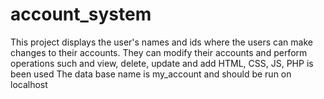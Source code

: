 # account_system
This project displays the user's names and ids where the users can make changes to their accounts. They can modify their accounts and perform operations such and view, delete, update and add
HTML, CSS, JS, PHP is been used
The data base name is my_account and should be run on localhost

